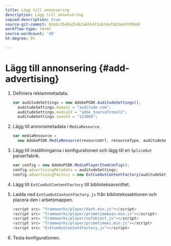 ```yaml
---
title: Lägg till annonsering
description: Lägg till annonsering
copied-description: true
source-git-commit: 02ebc3548a254b2a6554f1ab34afbb3ea5f09bb8
workflow-type: tm+mt
source-wordcount: '49'
ht-degree: 0%

---
```


# Lägg till annonsering {#add-advertising}

1. Definiera reklammetadata.

   ```js
   var auditudeSettings = new AdobePSDK.AuditudeSettings(); 
     auditudeSettings.domain = "auditude.com"; 
     auditudeSettings.mediaId = "adbe_tearsofsteel2"; 
     auditudeSettings.zoneId = "123869";
   ```

1. Lägg till annonsmetadata i `MediaResource`.

   ```js
   var mediaResource =  
     new AdobePSDK.MediaResource(resourceUrl, resourceType, auditudeSettings, false);
   ```

1. Lägg till inställningarna i konfigurationen och lägg till en `SpliceOut` parserfabrik.

   ```js
   var config = new AdobePSDK.MediaPlayerItemConfig(); 
   config.advertisingMetadata = auditudeSettings; 
   config.advertisingFactory = new ExtCueOutContentFactory(auditudeSettings);
   ```

1. Lägg till `ExtCueOutContentFactory` till biblioteksavsnittet.
1. Ladda ned `ExtCueOutContentFactory.js` från bibliotekssektionen och placera den i arbetsmappen.

   ```js
   <script src= "frameworks/player/dash.min.js"></script> 
   <script src= "frameworks/player/primetimemain.min.js"></script> 
   <script src= "frameworks/player/swfobject.js"></script> 
   <script src= "frameworks/player/primetimeei.min.js"></script> 
   <script src= "ExtCueOutContentFactory.js"></script>
   ```

1. Testa konfigurationen.
